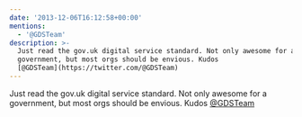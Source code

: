```yaml
---
date: '2013-12-06T16:12:58+00:00'
mentions:
  - '@GDSTeam'
description: >-
  Just read the gov.uk digital service standard. Not only awesome for a
  government, but most orgs should be envious. Kudos
  [@GDSTeam](https://twitter.com/@GDSTeam)
---
```

Just read the gov.uk digital service standard. Not only awesome for a government, but most orgs should be envious. Kudos [@GDSTeam](https://twitter.com/@GDSTeam)
